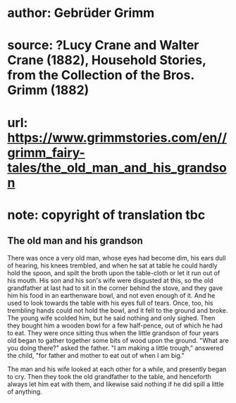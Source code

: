 # author: Gebrüder Grimm
# source: ?Lucy Crane and Walter Crane (1882), Household Stories, from the Collection of the Bros. Grimm (1882)
# url: https://www.grimmstories.com/en//grimm_fairy-tales/the_old_man_and_his_grandson
# note: copyright of translation tbc

## The old man and his grandson 

There was once a very old man, whose eyes had become dim, his ears dull
of hearing, his knees trembled, and when he sat at table he could hardly
hold the spoon, and spilt the broth upon the table-cloth or let it run
out of his mouth. His son and his son's wife were disgusted at this, so
the old grandfather at last had to sit in the corner behind the stove,
and they gave him his food in an earthenware bowl, and not even enough
of it. And he used to look towards the table with his eyes full of
tears. Once, too, his trembling hands could not hold the bowl, and it
fell to the ground and broke. The young wife scolded him, but he said
nothing and only sighed. Then they bought him a wooden bowl for a few
half-pence, out of which he had to eat.
They were once sitting thus when the little grandson of four years old
began to gather together some bits of wood upon the ground. "What are
you doing there?" asked the father. "I am making a little trough,"
answered the child, "for father and mother to eat out of when I am
big."

The man and his wife looked at each other for a while, and presently
began to cry. Then they took the old grandfather to the table, and
henceforth always let him eat with them, and likewise said nothing if he
did spill a little of anything.
